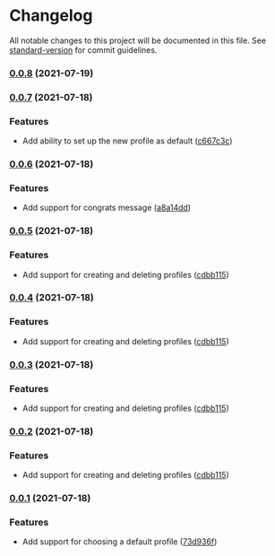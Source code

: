 # Changelog

All notable changes to this project will be documented in this file. See [standard-version](https://github.com/conventional-changelog/standard-version) for commit guidelines.

### [0.0.8](https://github.com/nicolasdao/switch-profile/compare/v0.0.7...v0.0.8) (2021-07-19)

### [0.0.7](https://github.com/nicolasdao/switch-profile/compare/v0.0.6...v0.0.7) (2021-07-18)


### Features

* Add ability to set up the new profile as default ([c667c3c](https://github.com/nicolasdao/switch-profile/commit/c667c3c29db2b43c86c083da36b67d6c27c737f8))

### [0.0.6](https://github.com/nicolasdao/switch-profile/compare/v0.0.5...v0.0.6) (2021-07-18)


### Features

* Add support for congrats message ([a8a14dd](https://github.com/nicolasdao/switch-profile/commit/a8a14ddb4536c3fe6a153716f605796e436626bb))

### [0.0.5](https://github.com/nicolasdao/switch-profile/compare/v0.0.1...v0.0.5) (2021-07-18)


### Features

* Add support for creating and deleting profiles ([cdbb115](https://github.com/nicolasdao/switch-profile/commit/cdbb115386536ce1d38d4de13d71b0e8dc1e4c68))

### [0.0.4](https://github.com/nicolasdao/switch-profile/compare/v0.0.1...v0.0.4) (2021-07-18)


### Features

* Add support for creating and deleting profiles ([cdbb115](https://github.com/nicolasdao/switch-profile/commit/cdbb115386536ce1d38d4de13d71b0e8dc1e4c68))

### [0.0.3](https://github.com/nicolasdao/switch-profile/compare/v0.0.1...v0.0.3) (2021-07-18)


### Features

* Add support for creating and deleting profiles ([cdbb115](https://github.com/nicolasdao/switch-profile/commit/cdbb115386536ce1d38d4de13d71b0e8dc1e4c68))

### [0.0.2](https://github.com/nicolasdao/switch-profile/compare/v0.0.1...v0.0.2) (2021-07-18)


### Features

* Add support for creating and deleting profiles ([cdbb115](https://github.com/nicolasdao/switch-profile/commit/cdbb115386536ce1d38d4de13d71b0e8dc1e4c68))

### [0.0.1](https://github.com/nicolasdao/switch-profile/compare/v0.0.4...v0.0.1) (2021-07-18)


### Features

* Add support for choosing a default profile ([73d936f](https://github.com/nicolasdao/switch-profile/commit/73d936fa95d5240dbbeb12e3f640e7436f1cc76f))
